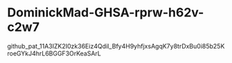 # DominickMad-GHSA-rprw-h62v-c2w7
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
